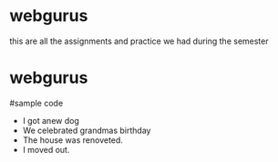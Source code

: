 # webgurus
this are all the assignments and practice we had during the semester
# webgurus
#sample code 
<ul>
	<li>I got anew dog</li>
	<li>We celebrated grandmas birthday</li>
	<li>The house was renoveted.</li>
	<li>I moved out.</li>
</ul>
